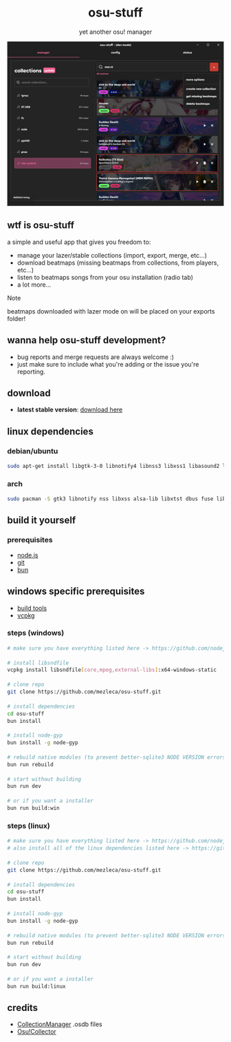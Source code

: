 <div align="center">
    <h1 align="center" style="border: none; margin-bottom: none;">osu-stuff</h1>
    <p align="center">yet another osu! manager</p>
</div>

<p align="center">
  <img src="https://github.com/mezleca/osu-stuff/blob/main/resources/preview.png">
</p>

## wtf is osu-stuff

a simple and useful app that gives you freedom to:

- manage your lazer/stable collections (import, export, merge, etc...)
- download beatmaps (missing beatmaps from collections, from players, etc...)
- listen to beatmaps songs from your osu installation (radio tab)
- a lot more...

> [!NOTE]  
> beatmaps downloaded with lazer mode on will be placed on your exports folder!

## wanna help osu-stuff development?

- bug reports and merge requests are always welcome :)
- just make sure to include what you're adding or the issue you're reporting.

## download

- **latest stable version**: [download here](https://github.com/mezleca/osu-stuff/releases/latest)

## linux dependencies

### debian/ubuntu

```bash
sudo apt-get install libgtk-3-0 libnotify4 libnss3 libxss1 libasound2 libxtst6 libdbus-1-3 libuuid1 libfuse2 libsdnfile libsndfile1-dev
```

### arch

```bash
sudo pacman -S gtk3 libnotify nss libxss alsa-lib libxtst dbus fuse libsndfile
```

## build it yourself

### prerequisites

- [node.js](https://nodejs.org/)
- [git](https://git-scm.com/downloads)
- [bun](https://bun.sh)

## windows specific prerequisites

- [build tools](https://github.com/nodejs/node-gyp?tab=readme-ov-file#on-windows)
- [vcpkg](https://vcpkg.io/en/)

### steps (windows)

```bash
# make sure you have everything listed here -> https://github.com/nodejs/node-gyp?tab=readme-ov-file#on-windows

# install libsndfile
vcpkg install libsndfile[core,mpeg,external-libs]:x64-windows-static

# clone repo
git clone https://github.com/mezleca/osu-stuff.git

# install dependencies
cd osu-stuff
bun install

# install node-gyp
bun install -g node-gyp

# rebuild native modules (to prevent better-sqlite3 NODE VERSION errors)
bun run rebuild

# start without building
bun run dev

# or if you want a installer
bun run build:win
```

### steps (linux)

```bash
# make sure you have everything listed here -> https://github.com/nodejs/node-gyp?tab=readme-ov-file#on-unix
# also install all of the linux dependencies listed here -> https://github.com/mezleca/osu-stuff?tab=readme-ov-file#linux-dependencies

# clone repo
git clone https://github.com/mezleca/osu-stuff.git

# install dependencies
cd osu-stuff
bun install

# install node-gyp
bun install -g node-gyp

# rebuild native modules (to prevent better-sqlite3 NODE VERSION errors)
bun run rebuild

# start without building
bun run dev

# or if you want a installer
bun run build:linux
```

## credits

- [CollectionManager](https://github.com/Piotrekol/CollectionManager) .osdb files
- [Osu!Collector](https://osucollector.com)
